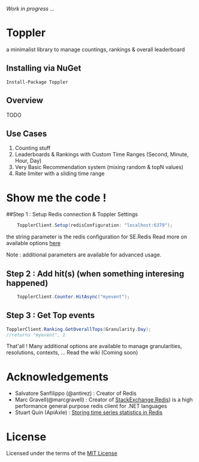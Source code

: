 *Work in progress ...*

# Toppler
a minimalist library to manage countings, rankings &amp; overall leaderboard

## Installing via NuGet
```
Install-Package Toppler
```

## Overview 
TODO


## Use Cases

1. Counting stuff
2. Leaderboards & Rankings with Custom Time Ranges (Second, Minute, Hour, Day)
3. Very Basic Recommendation system (mixing random & topN values)
4. Rate limiter with a sliding time range


# Show me the code !

##Step 1 : Setup Redis connection & Toppler Settings
```csharp
    TopplerClient.Setup(redisConfiguration: "localhost:6379");
```
the string parameter is the redis configuration for SE.Redis Read more on available options [here](https://github.com/StackExchange/StackExchange.Redis/blob/master/Docs/Configuration.md)

Note : additional parameters are available for advanced usage.

## Step 2 : Add hit(s) (when something interesing happened)
```csharp
    TopplerClient.Counter.HitAsync("myevent");
```


## Step 3 : Get Top events
```csharp
TopplerClient.Ranking.GetOverallTops(Granularity.Day);
//returns "myevent", 1
```

That'all ! Many additional options are available to manage granularities, resolutions, contexts, ... Read the wiki (Coming soon)

# Acknowledgements
+ Salvatore Sanfilippo (@antirez) : Creator of Redis
+ Marc Gravell(@marcgravell) : Creator of [StackExchange.Redis](https://github.com/StackExchange)) is a high performance general purpose redis client for .NET languages
+ Stuart Quin (ApiAxle) : [Storing time series statistics in Redis](http://blog.apiaxle.com/post/storing-near-realtime-stats-in-redis/)

# License
Licensed under the terms of the [MIT License](http://opensource.org/licenses/MIT)
